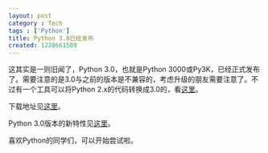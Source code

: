 ```yaml
---
layout: post
category : Tech
tags : ['Python']
title: Python 3.0已经发布
created: 1228661589
---
```

这其实是一则旧闻了，Python 3.0，也就是Python 3000或Py3K，已经正式发布了。需要注意的是3.0与之前的版本是不兼容的，考虑升级的朋友需要注意了。不过有一个工具可以将Python 2.x的代码转换成3.0的，看<a href="http://svn.python.org/view/sandbox/trunk/2to3/">这里</a>。

下载地址见<a href="http://www.python.org/download/releases/3.0/">这里</a>。

Python 3.0版本的新特性见<a href="http://docs.python.org/3.0/whatsnew/3.0.html">这里</a>。

喜欢Python的同学们，可以开始尝试啦。

